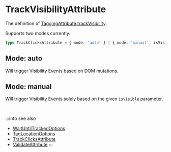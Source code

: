 # TrackVisibilityAttribute

The definition of [TaggingAttribute.trackVisibility](/tracking/api-reference/definitions/TaggingAttribute.md#taggingattributetrackvisibility).

Supports two modes currently. 

```typescript jsx
type TrackClicksAttribute = { mode: 'auto' } | { mode: 'manual', isVisible: boolean };
```

## Mode: auto
Will trigger Visibility Events based on DOM mutations.


## Mode: manual
Will trigger Visibility Events solely based on the given `isVisible` parameter.

<br />

:::info see also
- [WaitUntilTrackedOptions](/tracking/api-reference/definitions/WaitUntilTrackedOptions.md)
- [TagLocationOptions](/tracking/api-reference/definitions/TagLocationOptions.md)
- [TrackClicksAttribute](/tracking/api-reference/definitions/TrackClicksAttribute.md)
- [ValidateAttribute](/tracking/api-reference/definitions/ValidateAttribute.md)
:::
